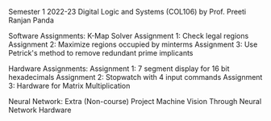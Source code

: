 Semester 1 2022-23 Digital Logic and Systems (COL106) by Prof. Preeti Ranjan Panda

Software Assignments: K-Map Solver
Assignment 1: Check legal regions
Assignment 2: Maximize regions occupied by minterms
Assignment 3: Use Petrick's method to remove redundant prime implicants

Hardware Assignments:
Assignment 1: 7 segment display for 16 bit hexadecimals
Assignment 2: Stopwatch with 4 input commands
Assignment 3: Hardware for Matrix Multiplication

Neural Network: Extra (Non-course) Project
Machine Vision Through Neural Network Hardware